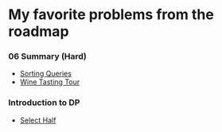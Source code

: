 # My favorite problems from the roadmap

### 06 Summary (Hard)
- [Sorting Queries](https://atcoder.jp/contests/abc217/tasks/abc217_e)
- [Wine Tasting Tour](https://training.olinfo.it/#/task/ois_wine/statement)

### Introduction to DP
- [Select Half](https://atcoder.jp/contests/abc162/tasks/abc162_f)
